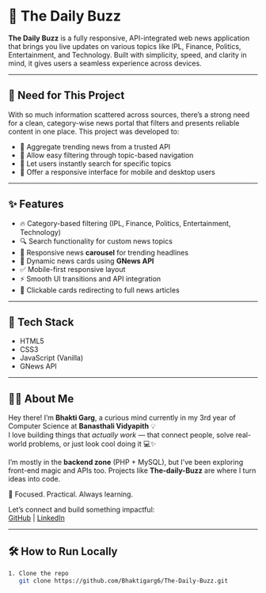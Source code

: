 # 📰 The Daily Buzz

**The Daily Buzz** is a fully responsive, API-integrated web news application that brings you live updates on various topics like IPL, Finance, Politics, Entertainment, and Technology. Built with simplicity, speed, and clarity in mind, it gives users a seamless experience across devices.

---

## 📌 Need for This Project

With so much information scattered across sources, there’s a strong need for a clean, category-wise news portal that filters and presents reliable content in one place. This project was developed to:

- 📢 Aggregate trending news from a trusted API
- 📂 Allow easy filtering through topic-based navigation
- 🔎 Let users instantly search for specific topics
- 📱 Offer a responsive interface for mobile and desktop users

---

## ✨ Features

- 🔥 Category-based filtering (IPL, Finance, Politics, Entertainment, Technology)
- 🔍 Search functionality for custom news topics
- 🎠 Responsive news **carousel** for trending headlines
- 📰 Dynamic news cards using **GNews API**
- ✅ Mobile-first responsive layout
- ⚡ Smooth UI transitions and API integration
- 💬 Clickable cards redirecting to full news articles

---

## 🚀 Tech Stack

- HTML5  
- CSS3  
- JavaScript (Vanilla)  
- GNews API  

---

## 🙋‍♀️ About Me  

Hey there! I’m **Bhakti Garg**, a curious mind currently in my 3rd year of Computer Science at **Banasthali Vidyapith** 💡  
I love building things that *actually work* — that connect people, solve real-world problems, or just look cool doing it 💻✨

I’m mostly in the **backend zone** (PHP + MySQL), but I’ve been exploring front-end magic and APIs too. Projects like **The-daily-Buzz** are where I turn ideas into code.

🎯 Focused. Practical. Always learning.

Let’s connect and build something impactful:  
[GitHub](https://github.com/Bhaktigarg6) | [LinkedIn](https://www.linkedin.com/in/bhakti-garg-90bb62255)

---


## 🛠 How to Run Locally

```bash
1. Clone the repo
   git clone https://github.com/Bhaktigarg6/The-Daily-Buzz.git
